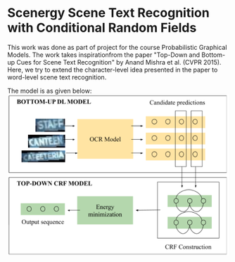 # Scenergy Scene Text Recognition with Conditional Random Fields

This work was done as part of project for the course Probabilistic Graphical Models. The work takes inspirationfrom the paper "Top-Down and Bottom-up Cues for Scene Text Recognition" by Anand Mishra et al. (CVPR 2015). Here, we try to extend the character-level idea presented in the paper to word-level scene text recognition.

The model is as given below:
![Architecture](https://github.com/surabhisnath/Scenergy-Scene-Text-Recognition-with-CRFs/blob/master/model.png)

